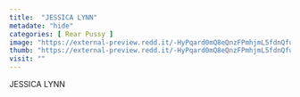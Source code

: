 ```yaml
---
title:  "JESSICA LYNN"
metadate: "hide"
categories: [ Rear Pussy ]
image: "https://external-preview.redd.it/-HyPqard0mQ8eQnzFPmhjmL5fdnQfulh82iVob1fIlI.jpg?auto=webp&s=0c567b9c96e2506a3ac342eec32e5146bbcd830e"
thumb: "https://external-preview.redd.it/-HyPqard0mQ8eQnzFPmhjmL5fdnQfulh82iVob1fIlI.jpg?width=1080&crop=smart&auto=webp&s=83d9dafb439ad555fb2da21afa129c07b9fea848"
visit: ""
---
```

JESSICA LYNN
